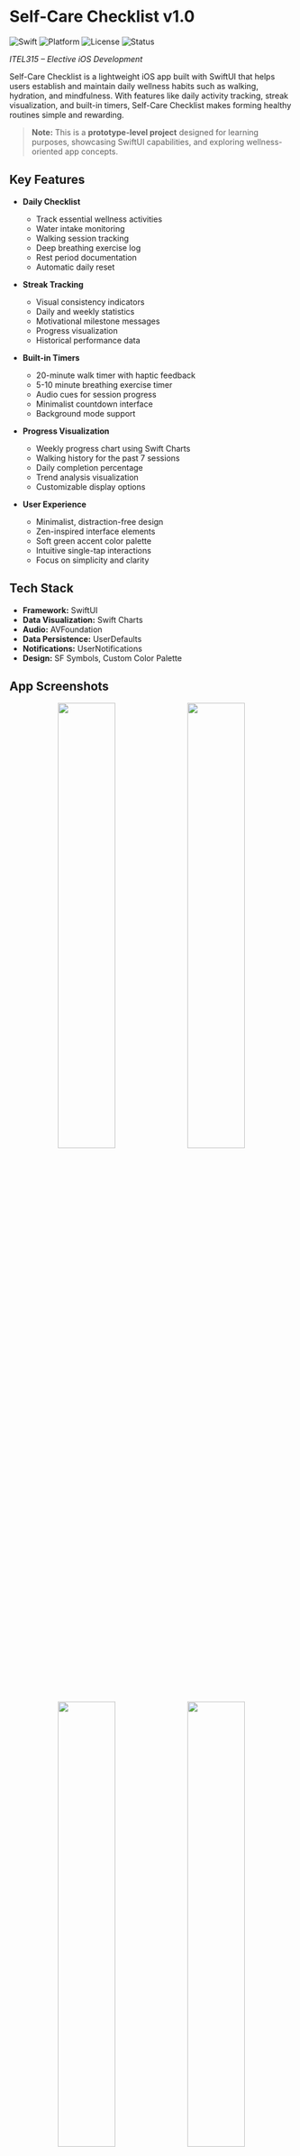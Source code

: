 # **Self-Care Checklist v1.0**

![Swift](https://img.shields.io/badge/Swift-5.0%2B-orange)
![Platform](https://img.shields.io/badge/Platform-iOS%2016.0%2B-blue)
![License](https://img.shields.io/badge/License-Apache--2.0-green)
![Status](https://img.shields.io/badge/Status-Prototype-yellow)

*ITEL315 – Elective iOS Development*

Self-Care Checklist is a lightweight iOS app built with SwiftUI that helps users establish and maintain daily wellness habits such as walking, hydration, and mindfulness. With features like daily activity tracking, streak visualization, and built-in timers, Self-Care Checklist makes forming healthy routines simple and rewarding.

> **Note:** This is a **prototype-level project** designed for learning purposes, showcasing SwiftUI capabilities, and exploring wellness-oriented app concepts.

## **Key Features**

- **Daily Checklist**
  - Track essential wellness activities
  - Water intake monitoring
  - Walking session tracking
  - Deep breathing exercise log
  - Rest period documentation
  - Automatic daily reset

- **Streak Tracking**
  - Visual consistency indicators
  - Daily and weekly statistics
  - Motivational milestone messages
  - Progress visualization
  - Historical performance data

- **Built-in Timers**
  - 20-minute walk timer with haptic feedback
  - 5-10 minute breathing exercise timer
  - Audio cues for session progress
  - Minimalist countdown interface
  - Background mode support

- **Progress Visualization**
  - Weekly progress chart using Swift Charts
  - Walking history for the past 7 sessions
  - Daily completion percentage
  - Trend analysis visualization
  - Customizable display options

- **User Experience**
  - Minimalist, distraction-free design
  - Zen-inspired interface elements
  - Soft green accent color palette
  - Intuitive single-tap interactions
  - Focus on simplicity and clarity

## **Tech Stack**

- **Framework:** SwiftUI
- **Data Visualization:** Swift Charts
- **Audio:** AVFoundation
- **Data Persistence:** UserDefaults
- **Notifications:** UserNotifications
- **Design:** SF Symbols, Custom Color Palette

## **App Screenshots**

<div align="center">
  <img src="https://github.com/user-attachments/assets/cbf7b521-8f87-4585-89db-e0b26d88d9bb" width="45%" />
  <img src="https://github.com/user-attachments/assets/bd81cdc8-408a-45a7-96ce-82d32e2945fb" width="45%" />
</div>
<br/>
<div align="center">
  <img src="https://github.com/user-attachments/assets/3f60296a-1ef4-459e-8836-f4c3d2c8ed16" width="45%" />
  <img src="https://github.com/user-attachments/assets/d6d5ad95-7842-4c2c-90d7-f9355b89af7f" width="45%" />
</div>
<br/>
<div align="center">
  <img src="https://github.com/user-attachments/assets/e473886c-cb20-4de2-8f4c-951df059ed7d" width="45%" />
</div>

## **Project Structure**

```
SelfCareChecklist/
├── BreathTimerView.swift        # Timer view for breathing exercises (5/10 min)
├── ContentView.swift            # Main screen with daily task checklist and streaks
├── RootView.swift               # Entry view that switches between splash and home
├── SelfCareChecklistApp.swift   # App entry point (@main), handles launch logic
├── SleepReminderView.swift      # View to configure sleep reminder time
├── SplashScreenView.swift       # Minimal splash animation on launch
├── WalkTimerView.swift          # 20-minute walk timer with haptics and logic
└── WaterChecklistView.swift     # Water intake tracking (morning/lunch/dinner)
```

## **Requirements**

- iOS 16.0+
- Xcode 14.0+
- Swift 5.0+

## **Installation**

1. Clone the repository:
   ```bash
   git clone https://github.com/Eissxs/self-care-checklist.git
   ```

2. Open `SelfCareChecklist.xcodeproj` in Xcode

3. Build and run the project

## **Features in Detail**

### Daily Activity Tracking
- Simple checklist interface
- Automatic daily reset
- Visual completion indicators
- Progress statistics
- Consistency tracking

### Timer Functionality
- Guided walk timer (20 minutes)
- Breathing exercise timer (5-10 minutes)
- Audio and haptic feedback
- Session completion tracking
- Background mode support

### Progress Visualization
- Weekly activity charts
- Walking session history
- Visual streak indicators
- Daily completion rate
- Trend visualization

### Wellness Reminders
- Sleep time notifications
- Hydration reminders
- Configurable alert times
- Non-intrusive messaging
- Daily schedule support

## **Privacy Permissions**

The app requires the following permissions:
- Notifications (for wellness reminders)

## **Contributing**

Feel free to submit issues and enhancement requests!

## **License**

This project is licensed under the Apache License 2.0 - see the [LICENSE](LICENSE) file for details.

## **Documentation**

- [**UI Flow Diagram**](docs/UI_Flow_Diagram.png) *(Note: Created using Eraser AI; not fully accurate)*  
- [**Architecture Overview**](docs/Architecture_Overview.png)  
- [**Developer Setup Guide**](docs/DEV_SETUP.md)

## **Areas for Improvement (Toward Production Readiness)**

### Architecture & Code Quality
- Move task logic into dedicated managers or ViewModels
- Create a structured Models directory for data types
- Extract reusable components into separate files
- Implement comprehensive unit tests and UI tests
- Add CI/CD pipeline for automated testing and deployment
- Enhance error handling and logging mechanisms
- Add comprehensive code documentation

### State Management
- Refactor from direct `@State` and `@AppStorage` to more scalable patterns
- Implement proper state separation and management
- Improve data flow architecture
- Consider MVVM for better separation of concerns

### Data Persistence
- Evaluate migration from `UserDefaults` to CoreData for robust persistence
- Implement proper data backup and sync mechanisms
- Add user profile and settings persistence
- Implement data export and reporting features

### Features & UX
- Add achievement and milestone system
- Implement social sharing capabilities
- Enhance accessibility features
- Add localization support for multiple languages
- Implement advanced analytics for habit tracking
- Add customizable reminder schedules
- Create personalized wellness recommendations

### Infrastructure
- Set up proper monitoring and crash reporting
- Implement analytics for user behavior tracking
- Add proper versioning and update mechanism
- Prepare for App Store submission requirements

## **Project Objectives**

This prototype demonstrates:
- Development of reusable SwiftUI components
- Task state persistence and automatic daily reset
- Integration of sheets, timers, and view logic
- Usage of `@AppStorage` and `UserDefaults` for simple state management
- Implementation of clean, user-friendly UI/UX for habit-forming experiences

## **Author**

Developed by **Eissxs**

## **Acknowledgments**

- Apple SwiftUI Framework
- Swift Charts
- AVFoundation
- UserNotifications Framework

---

*"Build healthy habits one check at a time with Self-Care Checklist!"* 

---
